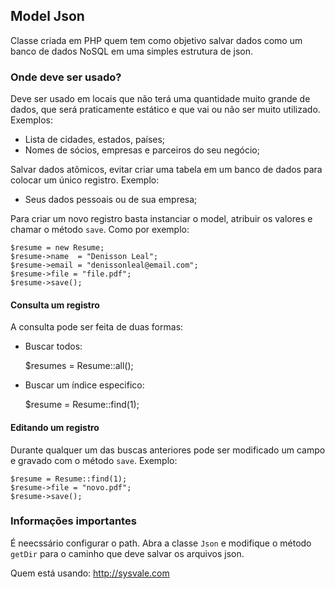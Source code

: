 ## Model Json

Classe criada em PHP quem tem como objetivo salvar dados como um banco de dados NoSQL em uma simples estrutura de json.

### Onde deve ser usado?

Deve ser usado em locais que não terá uma quantidade muito grande de dados, que será praticamente estático e que vai ou não ser muito utilizado. Exemplos:

+ Lista de cidades, estados, países;
+ Nomes de sócios, empresas e parceiros do seu negócio;

Salvar dados atômicos, evitar criar uma tabela em um banco de dados para colocar um único registro. Exemplo:

+ Seus dados pessoais ou de sua empresa;

Para criar um novo registro basta instanciar o model, atribuir os valores e chamar o método `save`. Como por exemplo:

	$resume = new Resume;
	$resume->name  = "Denisson Leal";
	$resume->email = "denissonleal@email.com";
	$resume->file = "file.pdf";
	$resume->save();

#### Consulta um registro

A consulta pode ser feita de duas formas:

+ Buscar todos:

	$resumes = Resume::all();

+ Buscar um índice especifico:

	$resume = Resume::find(1);

#### Editando um registro

Durante qualquer um das buscas anteriores pode ser modificado um campo e gravado com o método `save`. Exemplo:

	$resume = Resume::find(1);
	$resume->file = "novo.pdf";
	$resume->save();

### Informações importantes

É neecssário configurar o path. Abra a classe `Json` e modifique o método `getDir` para o caminho que deve salvar os arquivos json.

Quem está usando: http://sysvale.com